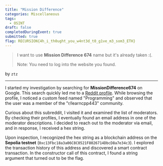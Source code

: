 ```yaml
---
title: "Mission Difference"
categories: Miscellaneous
tags: 
  - OSINT
draft: false
completedDuringEvent: true
submitted: true
flag: RECURSION{4h_i_th0ught_you_w4nt3d_t0_g1ve_m3_som3_ETH}
---
```

> I want to use **Mission Difference 674** name but it's already taken :(.
>
> Note: You need to log into the website you found.

by `ztz`

---

I started my investigation by searching for **MissionDifference674** on Google. This search quickly led me to a [Reddit profile](https://www.reddit.com/user/MissionDifference674/). While browsing the profile, I noticed a custom feed named "Programming" and observed that the user was a member of the "r/learncpp443" community.

Curious about this subreddit, I visited it and examined the list of moderators. By checking their profiles, I eventually found an email address in one of the moderator descriptions. I decided to reach out to the moderator via email, and in response, I received a hex string.

Upon inspection, I recognized the hex string as a blockchain address on the **Sepolia testnet** (`0xc13Fbc18a3a06C8C0521F8026714DbcD8a7e34c3`). I explored the transaction history of this address and discovered a smart contract transaction. In the constructor call of this contract, I found a string argument that turned out to be the flag.
